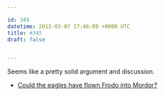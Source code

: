 ```yaml
---

id: 345
datetime: 2013-03-07 17:46:09 +0000 UTC
title: #345
draft: false


---
```


Seems like a pretty solid argument and discussion. 

 
 * [Could the eagles have flown Frodo into Mordor?](http://www.sean-crist.com/personal/pages/eagles/index.html)



